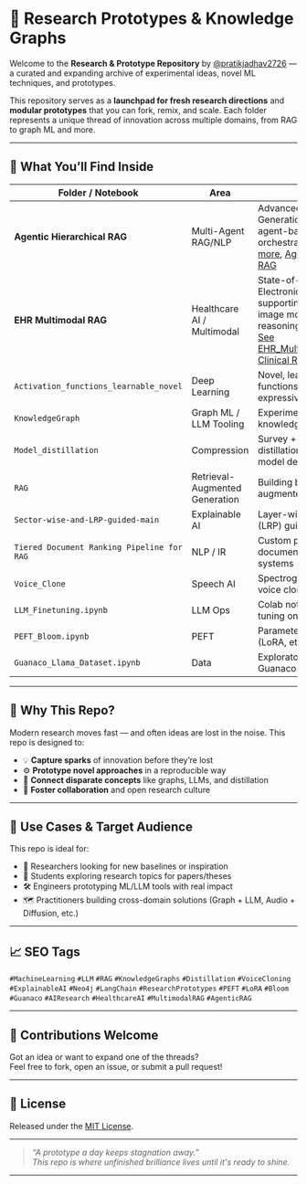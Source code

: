 # 🧠 Research Prototypes & Knowledge Graphs

Welcome to the **Research & Prototype Repository** by [@pratikjadhav2726](https://github.com/pratikjadhav2726) — a curated and expanding archive of experimental ideas, novel ML techniques, and prototypes.

This repository serves as a **launchpad for fresh research directions** and **modular prototypes** that you can fork, remix, and scale. Each folder represents a unique thread of innovation across multiple domains, from RAG to graph ML and more.

---

## 🌟 What You’ll Find Inside

| Folder / Notebook | Area | Description |
|-------------------|------|-------------|
| **Agentic Hierarchical RAG** | Multi-Agent RAG/NLP | Advanced Retrieval-Augmented Generation with hierarchical, agent-based query decomposition, orchestration, and reasoning. [Learn more](https://arxiv.org/abs/2310.04324), [Agentic RAG blog](https://lilianweng.github.io/posts/2024-04-09-agentic-rag/), [Awesome RAG](https://github.com/hwchase17/langchain-hub/tree/main/rag) |
| **EHR Multimodal RAG** | Healthcare AI / Multimodal | State-of-the-art RAG system for Electronic Health Records, supporting structured, text, and image modalities with clinical reasoning and privacy-first design. [See EHR_Multimodal_RAG/README.md](./EHR_Multimodal_RAG/README.md), [Clinical RAG paper](https://arxiv.org/abs/2311.06243), [MedKLIP](https://arxiv.org/abs/2211.10435) |
| `Activation_functions_learnable_novel` | Deep Learning | Novel, learnable activation functions for enhanced expressivity |
| `KnowledgeGraph` | Graph ML / LLM Tooling | Experiments involving structured knowledge for LLM reasoning |
| `Model_distillation` | Compression | Survey + implementations of distillation methods for compact model design |
| `RAG` | Retrieval-Augmented Generation | Building blocks for knowledge-augmented generative systems |
| `Sector-wise-and-LRP-guided-main` | Explainable AI | Layer-wise Relevance Propagation (LRP) guided model inspection |
| `Tiered Document Ranking Pipeline for RAG` | NLP / IR | Custom pipeline for multi-stage document reranking in RAG systems |
| `Voice_Clone` | Speech AI | Spectrogram comparison code for voice cloning systems |
| `LLM_Finetuning.ipynb` | LLM Ops | Colab notebook for instruction tuning on LLMs |
| `PEFT_Bloom.ipynb` | PEFT | Parameter-efficient fine-tuning (LoRA, etc.) on Bloom LLM |
| `Guanaco_Llama_Dataset.ipynb` | Data | Exploratory code using the Guanaco-LLaMA dataset |

---

## 🧩 Why This Repo?

Modern research moves fast — and often ideas are lost in the noise. This repo is designed to:

- 💡 **Capture sparks** of innovation before they’re lost
- ⚙️ **Prototype novel approaches** in a reproducible way
- 🔗 **Connect disparate concepts** like graphs, LLMs, and distillation
- 🤝 **Foster collaboration** and open research culture

---

## 📌 Use Cases & Target Audience

This repo is ideal for:

- 🧪 Researchers looking for new baselines or inspiration
- 🧠 Students exploring research topics for papers/theses
- 🛠️ Engineers prototyping ML/LLM tools with real impact
- 🗺️ Practitioners building cross-domain solutions (Graph + LLM, Audio + Diffusion, etc.)

---

## 📈 SEO Tags

`#MachineLearning` `#LLM` `#RAG` `#KnowledgeGraphs` `#Distillation` `#VoiceCloning` `#ExplainableAI` `#Neo4j` `#LangChain` `#ResearchPrototypes` `#PEFT` `#LoRA` `#Bloom` `#Guanaco` `#AIResearch` `#HealthcareAI` `#MultimodalRAG` `#AgenticRAG`

---

## 🤝 Contributions Welcome

Got an idea or want to expand one of the threads?  
Feel free to fork, open an issue, or submit a pull request!

---

## 📜 License

Released under the [MIT License](LICENSE).

---

> _“A prototype a day keeps stagnation away.”_  
> _This repo is where unfinished brilliance lives until it's ready to shine._

---

